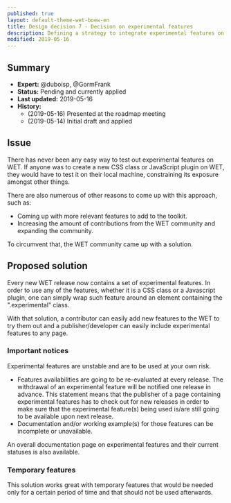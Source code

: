 ```yaml
---
published: true
layout: default-theme-wet-boew-en
title: Design decision 7 - Decision on experimental features
description: Defining a strategy to integrate experimental features on the WET
modified: 2019-05-16
---
```


## Summary

* **Expert:** @duboisp, @GormFrank
* **Status:** Pending and currently applied
* **Last updated:** 2019-05-16
* **History:**
	* (2019-05-16) Presented at the roadmap meeting
	* (2019-05-14) Initial draft and applied

## Issue

There has never been any easy way to test out experimental features on WET. If anyone was to create a new CSS class or JavaScript plugin on WET, they would have to test it on their local machine, constraining its exposure amongst other things.

There are also numerous of other reasons to come up with this approach, such as: 

* Coming up with more relevant features to add to the toolkit.
* Increasing the amount of contributions from the WET community and expanding the community.

To circumvent that, the WET community came up with a solution.

## Proposed solution

Every new WET release now contains a set of experimental features. In order to use any of the features, whether it is a CSS class or a Javascript plugin, one can simply wrap such feature around an element containing the ".experimental" class.

With that solution, a contributor can easily add new features to the WET to try them out and a publisher/developer can easily include experimental features to any page.

### Important notices

Experimental features are unstable and are to be used at your own risk.

* Features availabilities are going to be re-evaluated at every release. The withdrawal of an experimental feature will be notified one release in advance. This statement means that the publisher of a page containing experimental features has to check out for new releases in order to make sure that the experimental feature(s) being used is/are still going to be available upon next release.
* Documentation and/or working example(s) for those features can be incomplete or unavailable.

An overall documentation page on experimental features and their current statuses is also available.

### Temporary features

This solution works great with temporary features that would be needed only for a certain period of time and that should not be used afterwards.